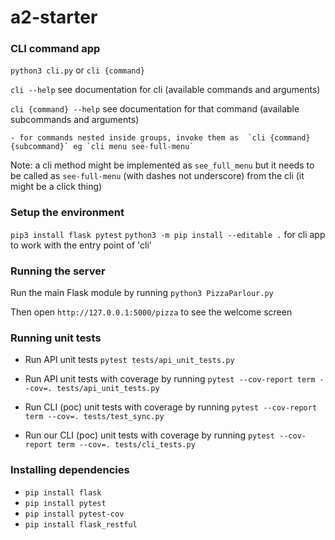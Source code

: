 # a2-starter


### CLI command app
`python3 cli.py` or `cli {command}` 

`cli --help` see documentation for cli (available commands and arguments)

`cli {command} --help` see documentation for that command (available subcommands and arguments)

    - for commands nested inside groups, invoke them as  `cli {command} {subcommand}` eg `cli menu see-full-menu`


Note: a cli method might be implemented as `see_full_menu` but it needs to be called as `see-full-menu` (with dashes not underscore) from the cli (it might be a click thing)


### Setup the environment
`pip3 install flask pytest`
`python3 -m pip install --editable .` for cli app to work with the entry point of 'cli'

### Running the server
Run the main Flask module by running `python3 PizzaParlour.py`

Then open `http://127.0.0.1:5000/pizza` to see the welcome screen

### Running unit tests
- Run API unit tests `pytest tests/api_unit_tests.py`

- Run API unit tests with coverage by running `pytest --cov-report term --cov=. tests/api_unit_tests.py`

- Run CLI (poc) unit tests with coverage by running `pytest --cov-report term --cov=. tests/test_sync.py  `

 - Run our CLI (poc) unit tests with coverage by running `pytest --cov-report term --cov=. tests/cli_tests.py`


### Installing dependencies 
- `pip install flask`
- `pip install pytest`
- `pip install pytest-cov`
- `pip install flask_restful`

